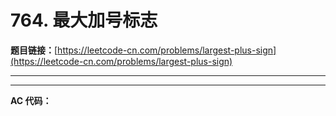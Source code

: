 # 764. 最大加号标志

**题目链接：**[https://leetcode-cn.com/problems/largest-plus-sign](https://leetcode-cn.com/problems/largest-plus-sign)

---

<Cards card="leetcode_764_largest-plus-sign"></Cards>

---

**AC 代码：**

```java

```